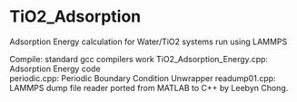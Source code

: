 # TiO2_Adsorption
Adsorption Energy calculation for Water/TiO2 systems run using LAMMPS


Compile: standard gcc compilers work
TiO2_Adsorption_Energy.cpp: Adsorption Energy code  
periodic.cpp: Periodic Boundary Condition Unwrapper
readump01.cpp: LAMMPS dump file reader ported from MATLAB to C++ by Leebyn Chong.
